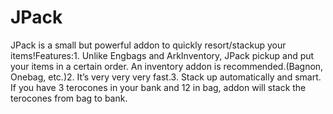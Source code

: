 # JPack

JPack is a small but powerful addon to quickly resort/stackup your items!Features:1. Unlike Engbags and ArkInventory, JPack pickup and put your items in a certain order. An inventory addon is recommended.(Bagnon, Onebag, etc.)2. It’s very very very fast.3. Stack up automatically and smart. If you have 3 terocones in your bank and 12 in bag, addon will stack the terocones from bag to bank.
